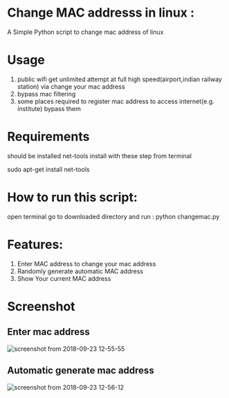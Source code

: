 # Change MAC addresss in linux :
A Simple Python script to change mac address of linux 
# Usage
1. public wifi get unlimited attempt at full high speed(airport,indian railway station) via change your mac address
2. bypass mac filtering
3. some places required to register mac address to access internet(e.g. institute) bypass them
# Requirements
should be installed net-tools
install with these step from terminal


sudo apt-get install net-tools
# How to run this script:
open terminal go to downloaded directory and run : python changemac.py
# Features:
1. Enter MAC address to change your mac address
2. Randomly generate automatic MAC address
3. Show Your current MAC address
# Screenshot
## Enter mac address
![screenshot from 2018-09-23 12-55-55](https://user-images.githubusercontent.com/29729380/45925310-4e6e7f80-bf30-11e8-8d8e-e7280093b17b.png)

## Automatic generate mac address 

![screenshot from 2018-09-23 12-56-12](https://user-images.githubusercontent.com/29729380/45925311-4f9fac80-bf30-11e8-861d-115e1ffd8e99.png)


